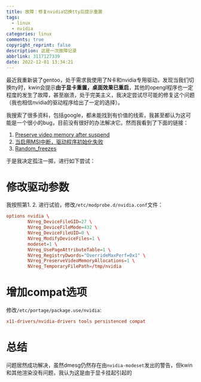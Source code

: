 ```yaml
---
title: 故障：修复nvidia切换tty后提示重置
tags:
  - linux
  - nvidia
categories: linux
comments: true
copyright_reprint: false
description: 这是一次故障记录
abbrlink: 3117127339
date: 2022-12-01 13:34:21
---
```


最近我重新装了gentoo，处于需求我使用了N卡和nvidia专用驱动，发现当我们切换tty时，kwin会提示**由于显卡重置，桌面效果已重启**，其他的opengl程序也一定程度的发生了故障，甚至崩溃，处于完美主义，我决定尝试尽可能的修复这个问题（我也相信nvidia的驱动程序给出了一定的选择）。

我搜索了很多资料，包括google，都未能找到有价值的线索，我甚至都认为这可能是一个很小的bug，目前没有很好的办法解决它。然而我看到了下面的链接：

1. [Preserve video memory after suspend](https://wiki.archlinux.org/title/NVIDIA/Tips_and_tricks#Preserve_video_memory_after_suspend)
2. [当启用MSI中断，驱动程序初始化失败](https://wiki.gentoo.org/wiki/NVIDIA/nvidia-drivers/zh-cn#.E5.BD.93.E5.90.AF.E7.94.A8MSI.E4.B8.AD.E6.96.AD.EF.BC.8C.E9.A9.B1.E5.8A.A8.E7.A8.8B.E5.BA.8F.E5.88.9D.E5.A7.8B.E5.8C.96.E5.A4.B1.E8.B4.A5)
3. [Random_freezes](https://wiki.gentoo.org/wiki/NVIDIA/nvidia-drivers/zh-cn#Random_freezes)

于是我决定孤注一掷，进行如下尝试：

# 修改驱动参数
我按照第1. 2. 进行试验，修改`/etc/modprobe.d/nvidia.conf`文件：

```conf
options nvidia \
        NVreg_DeviceFileGID=27 \
        NVreg_DeviceFileMode=432 \
        NVreg_DeviceFileUID=0 \
        NVreg_ModifyDeviceFiles=1 \
        modeset=1 \
        NVreg_UsePageAttributeTable=1 \
        NVreg_RegistryDwords="OverrideMaxPerf=0x1" \
        NVreg_PreserveVideoMemoryAllocations=1 \
        NVreg_TemporaryFilePath=/tmp/nvidia
```

# 增加compat选项

修改`/etc/portage/package.use/nvidia`:

```conf
x11-drivers/nvidia-drivers tools persistenced compat
```

# 总结

问题居然成功解决，虽然dmesg仍然存在由`nvidia-modeset`发出的警告，但kwin和其他渲染没有问题，我认为这是由于显卡挂起引起的

